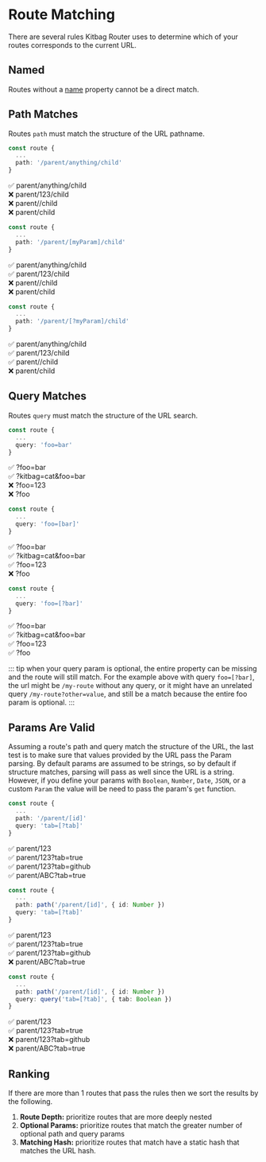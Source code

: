 # Route Matching

There are several rules Kitbag Router uses to determine which of your routes corresponds to the current URL.

## Named

Routes without a [name](/core-concepts/routes#name) property cannot be a direct match.

## Path Matches

Routes `path` must match the structure of the URL pathname.

```ts
const route {
  ...
  path: '/parent/anything/child'
}
```

:white_check_mark: parent/anything/child  
:x: parent/123/child  
:x: parent//child  
:x: parent/child  

```ts
const route {
  ...
  path: '/parent/[myParam]/child'
}
```

:white_check_mark: parent/anything/child  
:white_check_mark: parent/123/child  
:x: parent//child  
:x: parent/child  

```ts
const route {
  ...
  path: '/parent/[?myParam]/child'
}
```

:white_check_mark: parent/anything/child  
:white_check_mark: parent/123/child  
:white_check_mark: parent//child  
:x: parent/child  

## Query Matches

Routes `query` must match the structure of the URL search.

```ts
const route {
  ...
  query: 'foo=bar'
}
```

:white_check_mark: ?foo=bar  
:white_check_mark: ?kitbag=cat&foo=bar  
:x: ?foo=123  
:x: ?foo  

```ts
const route {
  ...
  query: 'foo=[bar]'
}
```

:white_check_mark: ?foo=bar  
:white_check_mark: ?kitbag=cat&foo=bar  
:white_check_mark: ?foo=123  
:x: ?foo  

```ts
const route {
  ...
  query: 'foo=[?bar]'
}
```

:white_check_mark: ?foo=bar  
:white_check_mark: ?kitbag=cat&foo=bar  
:white_check_mark: ?foo=123  
:white_check_mark: ?foo  

::: tip
when your query param is optional, the entire property can be missing and the route will still match. For the example above with query `foo=[?bar]`, the url might be `/my-route` without any query, or it might have an unrelated query `/my-route?other=value`, and still be a match because the entire foo param is optional.
:::

## Params Are Valid

Assuming a route's path and query match the structure of the URL, the last test is to make sure that values provided by the URL pass the Param parsing. By default params are assumed to be strings, so by default if structure matches, parsing will pass as well since the URL is a string. However, if you define your params with `Boolean`, `Number`, `Date`, `JSON`, or a custom `Param` the value will be need to pass the param's `get` function.

```ts
const route {
  ...
  path: '/parent/[id]'
  query: 'tab=[?tab]'
}
```

:white_check_mark: parent/123  
:white_check_mark: parent/123?tab=true  
:white_check_mark: parent/123?tab=github  
:white_check_mark: parent/ABC?tab=true  

```ts
const route {
  ...
  path: path('/parent/[id]', { id: Number })
  query: 'tab=[?tab]'
}
```

:white_check_mark: parent/123  
:white_check_mark: parent/123?tab=true  
:white_check_mark: parent/123?tab=github  
:x: parent/ABC?tab=true  

```ts
const route {
  ...
  path: path('/parent/[id]', { id: Number })
  query: query('tab=[?tab]', { tab: Boolean })
}
```

:white_check_mark: parent/123  
:white_check_mark: parent/123?tab=true  
:x: parent/123?tab=github  
:x: parent/ABC?tab=true  

## Ranking

If there are more than 1 routes that pass the rules then we sort the results by the following.

1. **Route Depth:** prioritize routes that are more deeply nested
1. **Optional Params:** prioritize routes that match the greater number of optional path and query params
1. **Matching Hash:** prioritize routes that match have a static hash that matches the URL hash.
